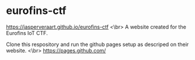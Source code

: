 # eurofins-ctf

https://jasperveraart.github.io/eurofins-ctf <\br>
A website created for the Eurofins IoT CTF.

Clone this respository and run the github pages setup as descriped on their website. <\br>
https://pages.github.com/
